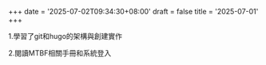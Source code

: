 +++
date = '2025-07-02T09:34:30+08:00'
draft = false
title = '2025-07-01'
+++

1.學習了git和hugo的架構與創建實作

2.閱讀MTBF相關手冊和系統登入